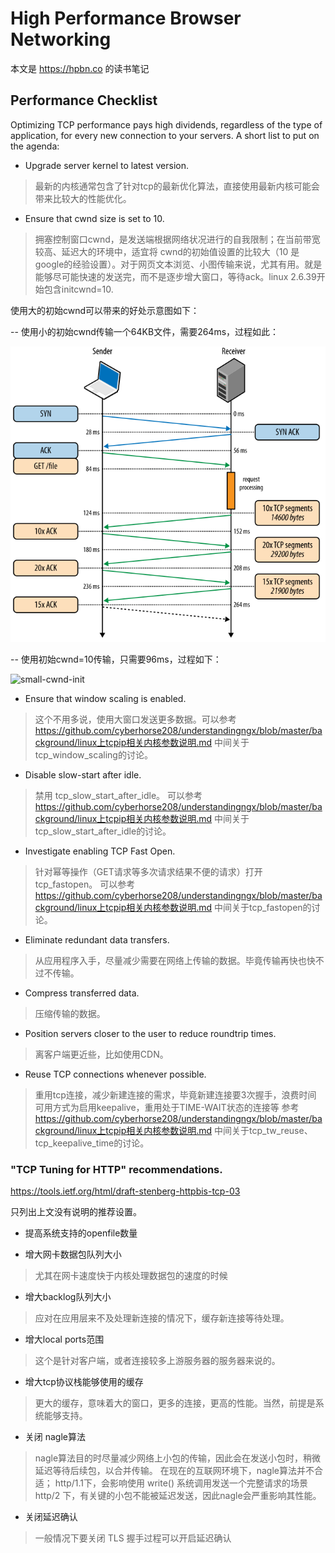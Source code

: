 # High Performance Browser Networking

本文是 https://hpbn.co 的读书笔记


## Performance Checklist


Optimizing TCP performance pays high dividends, regardless of the type of application, for every new connection to your servers. A short list to put on the agenda:

* Upgrade server kernel to latest version.

> 最新的内核通常包含了针对tcp的最新优化算法，直接使用最新内核可能会带来比较大的性能优化。


*    Ensure that cwnd size is set to 10.

> 拥塞控制窗口cwnd，是发送端根据网络状况进行的自我限制；在当前带宽较高、延迟大的环境中，适宜将 cwnd的初始值设置的比较大（10 是google的经验设置）。对于网页文本浏览、小图传输来说，尤其有用。就是能够尽可能快速的发送完，而不是逐步增大窗口，等待ack。linux 2.6.39开始包含initcwnd=10.

使用大的初始cwnd可以带来的好处示意图如下：

-- 使用小的初始cwnd传输一个64KB文件，需要264ms，过程如此：

![small-cwnd-init](https://github.com/cyberhorse208/understandingngx/raw/master/background/fetchfile-with-slow-start-small-inicwnd.svg)


-- 使用初始cwnd=10传输，只需要96ms，过程如下：

![small-cwnd-init](https://github.com/cyberhorse208/understandingngx/raw/master/background/fetchfile-with-slow-start-large-inicwnd.svg)


*    Ensure that window scaling is enabled.

> 这个不用多说，使用大窗口发送更多数据。可以参考  https://github.com/cyberhorse208/understandingngx/blob/master/background/linux上tcpip相关内核参数说明.md  中间关于tcp_window_scaling的讨论。


*    Disable slow-start after idle.

> 禁用 tcp_slow_start_after_idle。 可以参考 https://github.com/cyberhorse208/understandingngx/blob/master/background/linux上tcpip相关内核参数说明.md  中间关于tcp_slow_start_after_idle的讨论。

*    Investigate enabling TCP Fast Open.

> 针对幂等操作（GET请求等多次请求结果不便的请求）打开 tcp_fastopen。 可以参考 https://github.com/cyberhorse208/understandingngx/blob/master/background/linux上tcpip相关内核参数说明.md  中间关于tcp_fastopen的讨论。

*    Eliminate redundant data transfers.

> 从应用程序入手，尽量减少需要在网络上传输的数据。毕竟传输再快也快不过不传输。

*    Compress transferred data.

> 压缩传输的数据。

*    Position servers closer to the user to reduce roundtrip times.

> 离客户端更近些，比如使用CDN。

*    Reuse TCP connections whenever possible.

> 重用tcp连接，减少新建连接的需求，毕竟新建连接要3次握手，浪费时间
> 可用方式为启用keepalive，重用处于TIME-WAIT状态的连接等
> 参考 https://github.com/cyberhorse208/understandingngx/blob/master/background/linux上tcpip相关内核参数说明.md  中间关于tcp_tw_reuse、tcp_keepalive_time的讨论。


### "TCP Tuning for HTTP" recommendations. 
https://tools.ietf.org/html/draft-stenberg-httpbis-tcp-03

只列出上文没有说明的推荐设置。

* 提高系统支持的openfile数量

* 增大网卡数据包队列大小

> 尤其在网卡速度快于内核处理数据包的速度的时候

* 增大backlog队列大小

> 应对在应用层来不及处理新连接的情况下，缓存新连接等待处理。


* 增大local ports范围

> 这个是针对客户端，或者连接较多上游服务器的服务器来说的。

* 增大tcp协议栈能够使用的缓存

> 更大的缓存，意味着大的窗口，更多的连接，更高的性能。当然，前提是系统能够支持。

* 关闭 nagle算法

> nagle算法目的时尽量减少网络上小包的传输，因此会在发送小包时，稍微延迟等待后续包，以合并传输。
> 在现在的互联网环境下，nagle算法并不合适；
> http/1.1下，会影响使用 write() 系统调用发送一个完整请求的场景
> http/2 下，有关键的小包不能被延迟发送，因此nagle会严重影响其性能。

* 关闭延迟确认
> 一般情况下要关闭
> TLS 握手过程可以开启延迟确认

